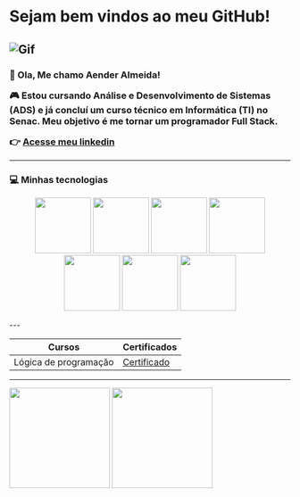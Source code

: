 <h1>Sejam bem vindos ao meu GitHub! </h1>

![Gif](https://media3.giphy.com/media/qgQUggAC3Pfv687qPC/giphy.gif?cid=6c09b9520tr6z9ze5f2by5r36he9547a1ni0x6chulsj3xuu&ep=v1_gifs_search&rid=giphy.gif&ct=g)
---
<h3>

👋 Ola, Me chamo Aender Almeida!

🎮 Estou cursando Análise e Desenvolvimento de Sistemas (ADS) e já concluí um curso técnico em Informática (TI) no Senac. Meu objetivo é me tornar um programador Full Stack.

👉 [Acesse meu linkedin](https://www.linkedin.com/in/aenderalmeida/)</h3>

---

 ### 💻 Minhas tecnologias 

<p align="Center">
<img src="https://cdn.jsdelivr.net/gh/devicons/devicon@latest/icons/javascript/javascript-original.svg" width="100px" />
<img src="https://cdn.jsdelivr.net/gh/devicons/devicon@latest/icons/java/java-original.svg" width="100px" />
<img src="https://cdn.jsdelivr.net/gh/devicons/devicon@latest/icons/python/python-original-wordmark.svg" width="100px" />
<img src="https://cdn.jsdelivr.net/gh/devicons/devicon@latest/icons/cplusplus/cplusplus-original.svg" width="100px" />
<img src="https://cdn.jsdelivr.net/gh/devicons/devicon@latest/icons/csharp/csharp-original.svg" width="100px" />
<img src="https://cdn.jsdelivr.net/gh/devicons/devicon@latest/icons/sqldeveloper/sqldeveloper-original.svg" width="100px" />
<img src="https://cdn.jsdelivr.net/gh/devicons/devicon@latest/icons/sqlite/sqlite-original.svg" width="100px" />
</p>
---

| Cursos | Certificados |
|---|---|
|Lógica de programação | [Certificado](https://hermes.dio.me/certificates/QXJVVHXI.pdf) 

---

<img loading="lazy" height="180em" src="https://github-readme-stats.vercel.app/api?username=aendersousa&show_icons=true&theme=dark&bg_color=000000">


<img loading="lazy" height="180em" src="https://github-readme-stats.vercel.app/api/top-langs/?username=aendersousa&hide_progress=true&theme=dark&bg_color=000000">

